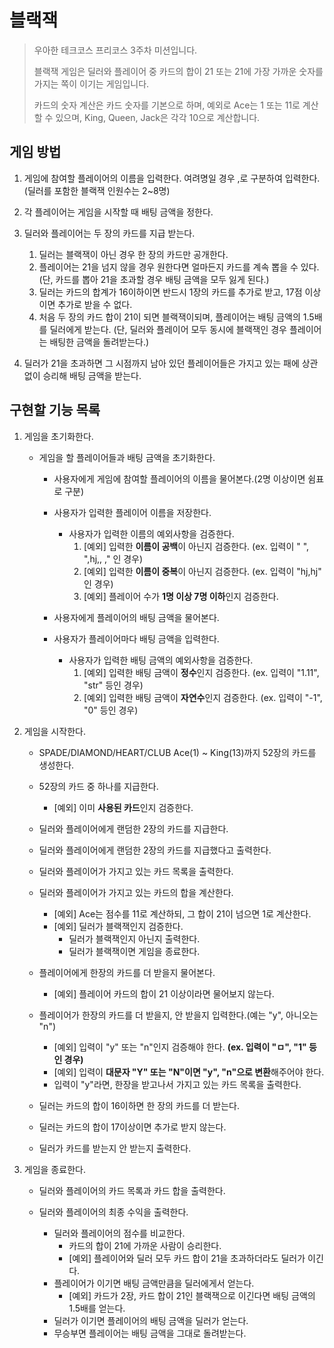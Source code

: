 # 블랙잭
> 우아한 테크코스 프리코스 3주차 미션입니다.
>
> 블랙잭 게임은 딜러와 플레이어 중 카드의 합이 21 또는 21에 가장 가까운 숫자를 가지는 쪽이 이기는 게임입니다.
>
> 카드의 숫자 계산은 카드 숫자를 기본으로 하며, 예외로 Ace는 1 또는 11로 계산할 수 있으며, King, Queen, Jack은 각각 10으로 계산합니다.

## 게임 방법
1. 게임에 참여할 플레이어의 이름을 입력한다. 여려명일 경우 ,로 구분하여 입력한다.(딜러를 포함한 블랙잭 인원수는 2~8명)
 
2. 각 플레이어는 게임을 시작할 때 배팅 금액을 정한다.

3. 딜러와 플레이어는 두 장의 카드를 지급 받는다.
    1. 딜러는 블랙잭이 아닌 경우 한 장의 카드만 공개한다.
    1. 플레이어는 21을 넘지 않을 경우 원한다면 얼마든지 카드를 계속 뽑을 수 있다.
    (단, 카드를 뽑아 21을 초과할 경우 배팅 금액을 모두 잃게 된다.)
    2. 딜러는 카드의 합계가 16이하이면 반드시 1장의 카드를 추가로 받고, 17점 이상이면 추가로 받을 수 없다.
    3. 처음 두 장의 카드 합이 21이 되면 블랙잭이되며, 플레이어는 배팅 금액의 1.5배를 딜러에게 받는다.
    (단, 딜러와 플레이어 모두 동시에 블랙잭인 경우 플레이어는 배팅한 금액을 돌려받는다.)

4. 딜러가 21을 초과하면 그 시점까지 남아 있던 플레이어들은 가지고 있는 패에 상관없이 승리해 배팅 금액을 받는다.

## 구현할 기능 목록
1. 게임을 초기화한다.
    * 게임을 할 플레이어들과 배팅 금액을 초기화한다.
        * 사용자에게 게임에 참여할 플레이어의 이름을 물어본다.(2명 이상이면 쉼표로 구분)
        * 사용자가 입력한 플레이어 이름을 저장한다.
            * 사용자가 입력한 이름의 예외사항을 검증한다.
                1. [예외] 입력한 **이름이 공백**이 아닌지 검증한다. (ex. 입력이 " ", ",hj,, ," 인 경우)
                2. [예외] 입력한 **이름이 중복**이 아닌지 검증한다. (ex. 입력이 "hj,hj" 인 경우)
                3. [예외] 플레이어 수가 **1명 이상 7명 이하**인지 검증한다.

        * 사용자에게 플레이어의 배팅 금액을 물어본다.
        * 사용자가 플레이어마다 배팅 금액을 입력한다.
            * 사용자가 입력한 배팅 금액의 예외사항을 검증한다.
                1. [예외] 입력한 배팅 금액이 **정수**인지 검증한다. (ex. 입력이 "1.11", "str" 등인 경우)
                2. [예외] 입력한 배팅 금액이 **자연수**인지 검증한다. (ex. 입력이 "-1", "0" 등인 경우)

2. 게임을 시작한다.
    * SPADE/DIAMOND/HEART/CLUB Ace(1) ~ King(13)까지 52장의 카드를 생성한다.
    * 52장의 카드 중 하나를 지급한다.
        * [예외] 이미 **사용된 카드**인지 검증한다.

    * 딜러와 플레이어에게 랜덤한 2장의 카드를 지급한다.
    * 딜러와 플레이어에게 랜덤한 2장의 카드를 지급했다고 출력한다.

    * 딜러와 플레이어가 가지고 있는 카드 목록을 출력한다.
    * 딜러와 플레이어가 가지고 있는 카드의 합을 계산한다.
        * [예외] Ace는 점수를 11로 계산하되, 그 합이 21이 넘으면 1로 계산한다.
        * [예외] 딜러가 블랙잭인지 검증한다.
            * 딜러가 블랙잭인지 아닌지 출력한다.
            * 딜러가 블랙잭이면 게임을 종료한다.

    * 플레이어에게 한장의 카드를 더 받을지 물어본다.
        * [예외] 플레이어 카드의 합이 21 이상이라면 물어보지 않는다.
    * 플레이어가 한장의 카드를 더 받을지, 안 받을지 입력한다.(예는 "y", 아니오는 "n")
        * [예외] 입력이 "y" 또는 "n"인지 검증해야 한다. **(ex. 입력이 "ㅁ", "1" 등인 경우)**
        * [예외] 입력이 **대문자 "Y" 또는 "N"이면 "y", "n"으로 변환**해주어야 한다.
        * 입력이 "y"라면, 한장을 받고나서 가지고 있는 카드 목록을 출력한다.

    * 딜러는 카드의 합이 16이하면 한 장의 카드를 더 받는다.
    * 딜러는 카드의 합이 17이상이면 추가로 받지 않는다.
    * 딜러가 카드를 받는지 안 받는지 출력한다.

3. 게임을 종료한다.
    * 딜러와 플레이어의 카드 목록과 카드 합을 출력한다.

    * 딜러와 플레이어의 최종 수익을 출력한다.
        * 딜러와 플레이어의 점수를 비교한다.
            * 카드의 합이 21에 가까운 사람이 승리한다.
            * [예외] 플레이어와 딜러 모두 카드 합이 21을 초과하더라도 딜러가 이긴다.
        * 플레이어가 이기면 배팅 금액만큼을 딜러에게서 얻는다.
            * [예외] 카드가 2장, 카드 합이 21인 블랙잭으로 이긴다면 배팅 금액의 1.5배를 얻는다.
        * 딜러가 이기면 플레이어의 배팅 금액을 딜러가 얻는다.
        * 무승부면 플레이어는 배팅 금액을 그대로 돌려받는다.

